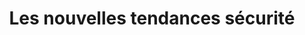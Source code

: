 ---
  template: 0
  type: "0"
  titre: "Les nouvelles tendances sécurité"
  titreMEA: "Les nouvelles tendances sécurité"
  surTitre: "Porte d'entrée"
  tempsLecture: ""
  libelleType: "Article"
  url: "/c/magazine/inspirations-tendances/porte-d-entree-tendance"
  thematiques: "Déco"
  piecesHabitation: "Entrée"
  produits: "Porte"
  sujets: ""
  tags: ""
  visuelMea: null
  visuelDesktop: 
    url: "/img/contrib/30ed7cf663804c0a/MEA_e-publiredac_modèle_porte_entrée.jpg"
    alt: "porte conseil"
  visuelMobile: null
  title: "Les nouvelles tendances sécurité"
  permalink: "articles//c/magazine/inspirations-tendances/porte-d-entree-tendance"
  layout: "post"
  lang: "fr-fr"
---